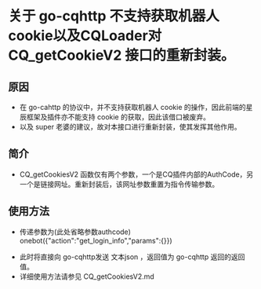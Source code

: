 # 关于 go-cqhttp 不支持获取机器人cookie以及CQLoader对 CQ_getCookieV2 接口的重新封装。

## 原因
+ 在 go-cahttp 的协议中，并不支持获取机器人 cookie 的操作，因此前端的星辰框架及插件亦不能支持 cookie 的获取，因此该借口被废弃。
+ 以及 super 老婆的建议，故对本接口进行重新封装，使其发挥其他作用。

## 简介
+ CQ_getCookiesV2 函数仅有两个参数，一个是CQ插件内部的AuthCode，另一个是链接网址。重新封装后，该网址参数重置为指令传输参数。
## 使用方法
+ 传递参数为(此处省略参数authcode) onebot({"action":"get_login_info","params":{}})
 - 此时将直接向 go-cqhttp发送 文本json ，返回值为 go-cqhttp 返回的返回值。
 - 详细使用方法请参见 CQ_getCookiesV2.md
